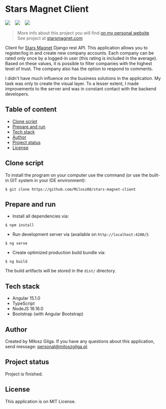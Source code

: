 # Stars Magnet Client

![](https://img.shields.io/badge/Made%20in-Angular%2015.1.0-1abc.svg)
&nbsp;&nbsp;
![](https://img.shields.io/badge/Using%20-Node%2018.16.0-green.svg)
&nbsp;&nbsp;
![](https://img.shields.io/badge/Packages%20manager-npm-brown.svg)
&nbsp;&nbsp;

> More info about this project you will find [on my personal website](https://miloszgilga.pl/project/stars-magnet-client)
> <br>
> See project at [starsmagnet.com](https://starsmagnet.com)

Client for [Stars Magnet](https://github.com/Lettulouz/StarsMagnet) Django rest API. This application allows you to register/log in and create
new company accounts. Each company can be rated only once by a logged-in user (this rating is included in the average). Based on these values,
it is possible to filter companies with the highest level of trust. The company also has the option to respond to comments.

I didn't have much influence on the business solutions in the application. My task was only to create the visual layer. To a lesser extent,
I made improvements to the server and was in constant contact with the backend developers.

## Table of content
* [Clone script](#clone-script)
* [Prepare and run](#prepare-and-run)
* [Tech stack](#tech-stack)
* [Author](#author)
* [Project status](#project-status)
* [License](#license)

<a name="clone-script"></a>
## Clone script
To install the program on your computer use the command (or use the built-in GIT system in your IDE environment):
```
$ git clone https://github.com/Milosz08/stars-magnet-client
```

<a name="prepare-and-run"></a>
## Prepare and run
* Install all dependencies via:
```
$ npm install
```
* Run development server via (available on `http://localhost:4200/`):
```
$ ng serve
```
* Create optimized production build bundle via:
```
$ ng build
```
The build artifacts will be stored in the `dist/` directory.

<a name="tech-stack"></a>
## Tech stack
* Angular 15.1.0
* TypeScript
* NodeJS 18.16.0
* Bootstrap (with Angular Bootstrap)

<a name="author"></a>
## Author
Created by Miłosz Gilga. If you have any questions about this application, send message: [personal@miloszgilga.pl](mailto:personal@miloszgilga.pl).

<a name="project-status"></a>
## Project status
Project is finished.

<a name="license"></a>
## License
This application is on MIT License.
